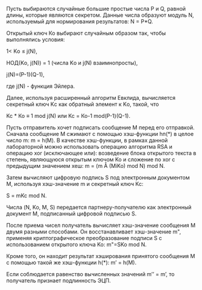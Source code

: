 Пусть выбираются случайные большие простые числа Р и Q, равной длины, которые являются секретом. Данные числа образуют модуль N, используемый для нормирования результатов: N = P*Q.

Открытый ключ Ко выбирают случайным образом так, чтобы выполнялись условия:

1< Kо ≤ j(N),

НОД(Kо, j(N)) = 1 (числа Kо и j(N) взаимнопросты),

j(N)=(P-1)(Q-1),

где j(N) - функция Эйлера.

Далее, используя расширенный алгоритм Евклида, вычис­ляется секретный ключ Kс как обратный элемент к  Kо, такой, что

Kc * Ко ≡ 1 mod j(N) или Kc = Ко-1 mod(P-1)(Q-1).

Пусть отправитель хочет подписать сообщение М пе­ред его отправкой. Сначала сообщение М сжимают с помощью хэш-функции hп(*) в целое число m: m = h(М). В качестве хэш-функции, в рамках данной лабораторной можно использовать операцию алгоритма RSA и операцию xor (исключающее или): возведение блока открытого текста в степень, являющуюся открытым ключом Ko и сложение по xor с предыдущим значением хеш: m = (m Å (MiKo) mod N) mod N. 

Затем вычисляют цифровую подпись S под электронным докумен­том М, используя хэш-значение m и секретный ключ Kc: 

S = mKc mod N.

Числа (N, Ko, M, S) передается партнеру-получателю как электрон­ный документ М, подписанный цифровой подписью S.

После приема чисел получатель вычисляет хэш-зна­чение сообщения М двумя разными способами. Он восстанавливает хэш-значение m", применяя криптографическое преобразование подписи S с использованием открытого ключа Ko: m"=SKo mod N.

Кроме того, он находит результат хэширования принятого сообщения М с помощью такой же хэш-функции h(*): m’ = h(M).

Если соблюдается равенство вычисленных значений m’’ = m’, то получатель признает подлинность ЭЦП.

